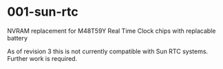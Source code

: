 # 001-sun-rtc
NVRAM replacement for M48T59Y Real Time Clock chips with replacable battery

As of revision 3 this is not currently compatible with Sun RTC systems.  Further work is required.

